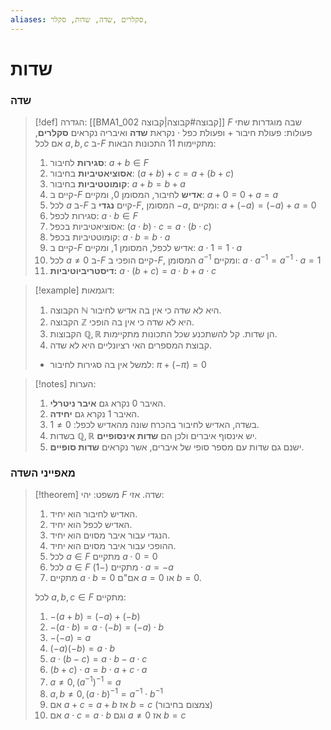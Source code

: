 ```yaml
---
aliases: סקלרים ,שדה, שדות, סקלר,
---
```

# שדות

### שדה

>[!def] הגדרה:
> [[BMA1_002 קבוצה#קבוצה|קבוצה]] $F$ שבה מוגדרות שתי פעולות: פעולת חיבור $+$ ופעולת כפל $\cdot$ נקראת **שדה** ואיבריה נקראים **סקלרים**, אם לכל $a,b,c$ ב-$F$ מתקיימות 11 התכונות הבאות:
> 1. **סגירות** לחיבור: $a+b\in F$
> 2. **אסוציאטיביות** בחיבור: $(a+b)+c=a+(b+c)$
> 3. **קומוטטיביות** בחיבור: $a+b=b+a$
> 4. קיים ב-$F$ **אדיש** לחיבור, המסומן $0$, ומקיים: $a+0=0+a=a$
> 5. לכל $a$ ב-$F$ קיים **נגדי** ב-$F$, המסומן $-a$, ומקיים: $a+(-a)=(-a)+a=0$
> 6. סגירות לכפל: $a\cdot b\in F$
> 7. אסוציאטיביות בכפל: $(a\cdot b)\cdot c=a\cdot(b\cdot c)$
> 8. קומוטטיביות בכפל: $a\cdot b=b\cdot a$
> 9. קיים ב-$F$ אדיש לכפל, המסומן $1$, ומקיים: $a\cdot 1=1\cdot a$
> 10. לכל $a\ne 0$ ב-$F$ קיים הופכי ב-$F$, המסומן $a^{-1}$ ומקיים: $a\cdot a^{-1}=a^{-1}\cdot a=1$
> 11. **דיסטריביוטיביות:** $a\cdot(b+c)=a\cdot b+a\cdot c$
>	

>[!example] דוגמאות:
> 1. הקבוצה $\mathbb{N}$ היא לא שדה כי אין בה אדיש לחיבור.
> 2. הקבוצה $\mathbb{Z}$ היא לא שדה כי אין בה הופכי.
> 3. הקבוצות $\mathbb{Q},\mathbb{R}$ הן שדות. קל להשתכנע שכל התכונות מתקיימות.
> 4. קבוצת המספרים האי רציונליים היא לא שדה.
>	- למשל אין בה סגירות לחיבור: $\pi+(-\pi)=0$

> [!notes] הערות:
> 1. האיבר $0$ נקרא גם **איבר ניטרלי**.
> 2. האיבר $1$ נקרא גם **יחידה**.
> 3. בשדה, האדיש לחיבור בהכרח שונה מהאדיש לכפל: $0\ne 1$.
> 4. בשדות $\mathbb{Q},\mathbb{R}$ יש אינסוף איברים ולכן הם **שדות אינסופיים**.
> 5. ישנם גם שדות עם מספר סופי של איברים, אשר נקראים **שדות סופיים**.

### מאפייני השדה

>[!theorem] משפט:
> יהי $F$ שדה. אזי:
> 1. האדיש לחיבור הוא יחיד.
> 2. האדיש לכפל הוא יחיד.
> 3. הנגדי עבור איבר מסוים הוא יחיד.
> 4. ההופכי עבור איבר מסוים הוא יחיד.
> 5. לכל $a\in F$ מתקיים $a\cdot 0=0$
> 6. לכל $a\in F$ מתקיים $(-1)\cdot a=-a$
> 7. מתקיים $a\cdot b=0$ אם"ם $a=0$ או $b=0$.
>	
>	לכל $a,b,c\in F$ מתקיים:
> 1. $-(a+b)=(-a)+(-b)$
> 2. $-(a\cdot b)=a\cdot(-b)=(-a)\cdot b$
> 3. $-(-a)=a$
> 4. $(-a)(-b)=a\cdot b$
> 5. $a\cdot(b-c)=a\cdot b-a\cdot c$
> 6. $(b+c)\cdot a=b\cdot a+c\cdot a$
> 7. $a\ne 0, (a^{-1})^{-1}=a$
> 8. $a,b\ne 0, (a\cdot b)^{-1}=a^{-1}\cdot b^{-1}$
> 9. אם $a+c=a+b$ אז $b=c$ (צמצום בחיבור)
> 10. אם $a\cdot c=a\cdot b$ וגם $a\ne 0$ אז $b=c$

